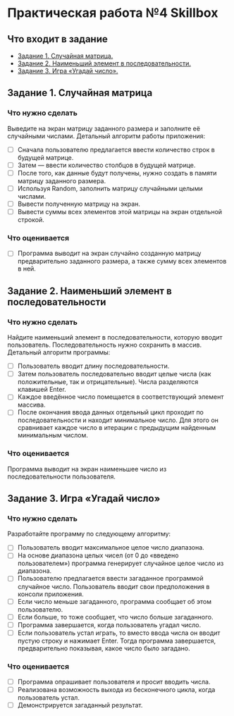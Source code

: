 # Практическая работа №4 Skillbox
## Что входит в задание
* [Задание 1. Случайная матрица.](#задание-1-случайная-матрица)
* [Задание 2. Наименьший элемент в последовательности.](#задание-2-наименьший-элемент-в-последовательности)
* [Задание 3. Игра «Угадай число».](#задание-3-игра-угадай-число)

## Задание 1. Случайная матрица
### Что нужно сделать
Выведите на экран матрицу заданного размера и заполните её случайными числами. Детальный алгоритм работы приложения:
- [ ] Сначала пользователю предлагается ввести количество строк в будущей матрице.
- [ ] Затем — ввести количество столбцов в будущей матрице.
- [ ] После того, как данные будут получены, нужно создать в памяти матрицу заданного размера.
- [ ] Используя Random, заполнить матрицу случайными целыми числами.
- [ ] Вывести полученную матрицу на экран. 
- [ ] Вывести суммы всех элементов этой матрицы на экран отдельной строкой.

### Что оценивается
- [ ] Программа выводит на экран случайно созданную матрицу предварительно заданного размера, а также сумму всех элементов в ней.

## Задание 2. Наименьший элемент в последовательности
### Что нужно сделать
Найдите наименьший элемент в последовательности, которую вводит пользователь. Последовательность нужно сохранить в массив. Детальный алгоритм программы:
- [ ] Пользователь вводит длину последовательности. 
- [ ] Затем пользователь последовательно вводит целые числа (как положительные, так и отрицательные). Числа разделяются клавишей Enter.
- [ ] Каждое введённое число помещается в соответствующий элемент массива.
- [ ] После окончания ввода данных отдельный цикл проходит по последовательности и находит минимальное число. Для этого он сравнивает каждое число в итерации с предыдущим найденным минимальным числом. 

### Что оценивается
Программа выводит на экран наименьшее число из последовательности пользователя. 

## Задание 3. Игра «Угадай число» 
### Что нужно сделать
Разработайте программу по следующему алгоритму:
- [ ] Пользователь вводит максимальное целое число диапазона. 
- [ ] На основе диапазона целых чисел (от 0 до «введено пользователем») программа генерирует случайное целое число из диапазона. 
- [ ] Пользователю предлагается ввести загаданное программой случайное число. Пользователь вводит свои предположения в консоли приложения. 
- [ ] Если число меньше загаданного, программа сообщает об этом пользователю. 
- [ ] Если больше, то тоже сообщает, что число больше загаданного. 
- [ ] Программа завершается, когда пользователь угадал число. 
- [ ] Если пользователь устал играть, то вместо ввода числа он вводит пустую строку и нажимает Enter. Тогда программа завершается, предварительно показывая, какое число было загадано.

### Что оценивается
- [ ] Программа опрашивает пользователя и просит вводить числа. 
- [ ] Реализована возможность выхода из бесконечного цикла, когда пользователь устал.
- [ ] Демонстрируется загаданный результат. 

